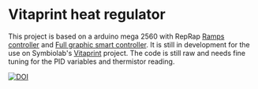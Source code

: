 # Vitaprint heat regulator
This project is based on a arduino mega 2560 with RepRap [Ramps controller](http://reprap.org/wiki/RAMPS_1.4) and [Full graphic smart controller](http://reprap.org/wiki/RepRapDiscount_Full_Graphic_Smart_Controller). It is still in development for the use on Symbiolab's [Vitaprint](http://irnas.eu/vitaprint) project. The code is still raw and needs fine tuning for the PID variables and thermistor reading.

[![DOI](https://zenodo.org/badge/86798438.svg)](https://zenodo.org/badge/latestdoi/86798438)
